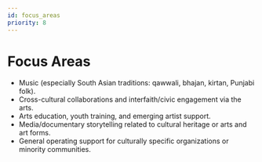 ```yaml
---
id: focus_areas
priority: 8
---
```


# Focus Areas

- Music (especially South Asian traditions: qawwali, bhajan, kirtan, Punjabi folk).
- Cross-cultural collaborations and interfaith/civic engagement via the arts.
- Arts education, youth training, and emerging artist support.
- Media/documentary storytelling related to cultural heritage or arts and art forms.
- General operating support for culturally specific organizations or minority communities.
